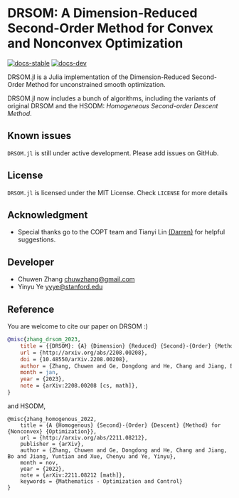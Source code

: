 # DRSOM: A Dimension-Reduced Second-Order Method for Convex and Nonconvex Optimization
<!-- | **Documentation** | | -->
[![docs-stable][docs-stable-img]][docs-stable-url] [![docs-dev][docs-dev-img]][docs-dev-url] 

[docs-stable-img]: https://img.shields.io/badge/docs-stable-blue.svg
[docs-dev-img]: https://img.shields.io/badge/docs-dev-purple.svg
<!-- [docs-stable-url]: https://JuliaSmoothOptimizers.github.io/LinearOperators.jl/stable -->
<!-- [docs-dev-url]: https://JuliaSmoothOptimizers.github.io/LinearOperators.jl/dev -->
[docs-stable-url]: https://copt-public.github.io/DRSOM.jl/stable
[docs-dev-url]: https://copt-public.github.io/DRSOM.jl/dev


DRSOM.jl is a Julia implementation of the Dimension-Reduced Second-Order Method for unconstrained smooth optimization. 

DRSOM.jl now includes a bunch of algorithms, including the variants of original DRSOM and the HSODM: *Homogeneous Second-order Descent Method*.

## Known issues
`DRSOM.jl` is still under active development. Please add issues on GitHub.

## License
`DRSOM.jl` is licensed under the MIT License. Check `LICENSE` for more details

## Acknowledgment

- Special thanks go to the COPT team and Tianyi Lin [(Darren)](https://tydlin.github.io/) for helpful suggestions.

## Developer

- Chuwen Zhang <chuwzhang@gmail.com>
- Yinyu Ye     <yyye@stanford.edu>

## Reference
You are welcome to cite our paper on DRSOM :)
```bibtex
@misc{zhang_drsom_2023,
	title = {{DRSOM}: {A} {Dimension} {Reduced} {Second}-{Order} {Method}},
	url = {http://arxiv.org/abs/2208.00208},
	doi = {10.48550/arXiv.2208.00208},
	author = {Zhang, Chuwen and Ge, Dongdong and He, Chang and Jiang, Bo and Jiang, Yuntian and Ye, Yinyu},
	month = jan,
	year = {2023},
	note = {arXiv:2208.00208 [cs, math]},
}
```
and HSODM,
```
@misc{zhang_homogenous_2022,
	title = {A {Homogenous} {Second}-{Order} {Descent} {Method} for {Nonconvex} {Optimization}},
	url = {http://arxiv.org/abs/2211.08212},
	publisher = {arXiv},
	author = {Zhang, Chuwen and Ge, Dongdong and He, Chang and Jiang, Bo and Jiang, Yuntian and Xue, Chenyu and Ye, Yinyu},
	month = nov,
	year = {2022},
	note = {arXiv:2211.08212 [math]},
	keywords = {Mathematics - Optimization and Control}
}
```